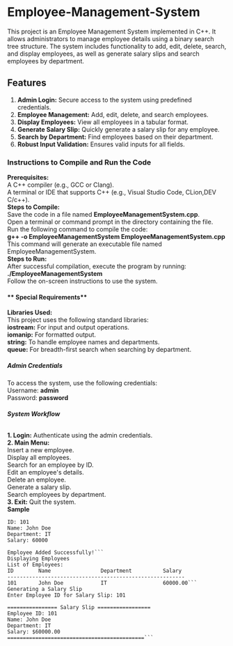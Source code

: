 # **Employee-Management-System**
This project is an Employee Management System implemented in C++. It allows administrators to manage employee details using a binary search tree structure. The system includes functionality to add, edit, delete, search, and display employees, as well as generate salary slips and search employees by department.  
## **Features**
1. **Admin Login:** Secure access to the system using predefined credentials.
2. **Employee Management:** Add, edit, delete, and search employees.
3. **Display Employees:** View all employees in a tabular format.
4. **Generate Salary Slip:** Quickly generate a salary slip for any employee.
5. **Search by Department:** Find employees based on their department.
6. **Robust Input Validation:** Ensures valid inputs for all fields.

### **Instructions to Compile and Run the Code**  
**Prerequisites:**  
A C++ compiler (e.g., GCC or Clang).  
A terminal or IDE that supports C++ (e.g., Visual Studio Code, CLion,DEV C/c++).  
**Steps to Compile:**  
Save the code in a file named **EmployeeManagementSystem.cpp**.  
Open a terminal or command prompt in the directory containing the file.  
Run the following command to compile the code:  
**g++ -o EmployeeManagementSystem EmployeeManagementSystem.cpp**  
This command will generate an executable file named EmployeeManagementSystem.  
**Steps to Run:**  
After successful compilation, execute the program by running:  
**./EmployeeManagementSystem**  
Follow the on-screen instructions to use the system.   
#### ** Special Requirements**  
**Libraries Used:**  
This project uses the following standard libraries:  
**iostream:** For input and output operations.  
**iomanip:** For formatted output.  
**string:** To handle employee names and departments.  
**queue:** For breadth-first search when searching by department.
##### **Admin Credentials**  
To access the system, use the following credentials:  
Username: **admin**  
Password: **password**
###### **System Workflow**  
**1. Login:** Authenticate using the admin credentials.  
**2. Main Menu:**  
Insert a new employee.  
Display all employees.  
Search for an employee by ID.  
Edit an employee's details.  
Delete an employee.  
Generate a salary slip.  
Search employees by department.  
**3. Exit:** Quit the system.  
**Sample**  
```Enter Employee Details:
ID: 101
Name: John Doe
Department: IT
Salary: 60000

Employee Added Successfully!```
Displaying Employees
List of Employees:
ID        Name                Department          Salary
---------------------------------------------------------
101       John Doe            IT                  60000.00```
Generating a Salary Slip
Enter Employee ID for Salary Slip: 101

================ Salary Slip =================
Employee ID: 101
Name: John Doe
Department: IT
Salary: $60000.00
============================================```
